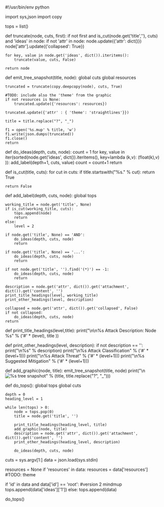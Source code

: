 #!/usr/bin/env python

import sys,json
import copy

tops = list()

def truncate(node, cuts, first):
	if not first and is_cut(node.get('title',''), cuts) and 'ideas' in node:
		if not 'attr' in node:
			node.update({'attr': dict()})
		node['attr'].update({'collapsed': True})

	for key, value in node.get('ideas', dict()).iteritems():
		truncate(value, cuts, False)

	return node

def emit_tree_snapshot(title, node):
	global cuts
	global resources

	truncated = truncate(copy.deepcopy(node), cuts, True)

	#TODO: include also the 'theme' from the graphic
	if not resources is None:
		truncated.update({'resources': resources})

	truncated.update({'attr' : { 'theme': 'straightlines'}})

	title = title.replace("?", "_")

	f1 = open('%s.mup' % title, 'w')
	f1.write(json.dumps(truncated))
	f1.close()
	return

def do_ideas(depth, cuts, node):
	count = 1
	for key, value in iter(sorted(node.get('ideas', dict()).iteritems(), key=lambda (k,v): (float(k),v) )):
		add_label(depth+1, cuts, value)
		count = count+1
	return

def is_cut(title, cuts):
	for cut in cuts:
		if title.startswith("%s." % cut):
			return True
	
	return False

def add_label(depth, cuts, node):
	global tops

	working_title = node.get('title', None)
	if is_cut(working_title, cuts):
		tops.append(node)
		return
	else:
		level = 2

	if node.get('title', None) == 'AND':
		do_ideas(depth, cuts, node)
		return

	if node.get('title', None) == '...':
		do_ideas(depth, cuts, node)
		return

	if not node.get('title', '').find('(*)') == -1:
		do_ideas(depth, cuts, node)
		return

	description = node.get('attr', dict()).get('attachment', dict()).get('content', '')
	print_title_headings(level, working_title)
	print_other_headings(level, description)

	collapsed = node.get('attr', dict()).get('collapsed', False)
	if not collapsed:
		do_ideas(depth, cuts, node)
	return

def print_title_headings(level,title):
	print("\n\n%s Attack Description: Node %s" % ('#' * (level), title ))

def print_other_headings(level, description):
	if not description == '':
		print("\n%s" % description)
	print("\n%s Attack Classification" % ('#' * (level+1)))
	print("\n%s Attack Threat" % ('#' * (level+1)))
	print("\n%s Suggested Mitigation" % ('#' * (level+1)))

def add_graphic(node, title):
	emit_tree_snapshot(title, node)
	print("\n![%s tree snapshot](%s.png)" % (title, title.replace("?", "_")))

def do_tops():
	global tops
	global cuts

	depth = 0
	heading_level = 1

	while len(tops) > 0:
		node = tops.pop(0)
		title = node.get('title', '')

		print_title_headings(heading_level, title)
		add_graphic(node, title)
		description = node.get('attr', dict()).get('attachment', dict()).get('content', '')
		print_other_headings(heading_level, description)

		do_ideas(depth, cuts, node)


cuts = sys.argv[1:]
data = json.load(sys.stdin)

resources = None
if 'resources' in data:
	resources = data['resources']
#TODO: theme

if 'id' in data and data['id'] == 'root':
	#version 2 mindmup
	tops.append(data['ideas']['1'])
else:
	tops.append(data)

do_tops()
